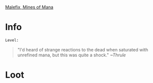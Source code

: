 <!-- TITLE: Mana Bones -->

[Malefix, Mines of Mana](malefix)

# Info

```perl
Level: 
```
> "I'd heard of strange reactions to the dead when saturated with unrefined mana, but this was quite a shock."
> *~Thrule*


# Loot